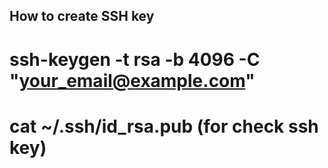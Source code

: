 ## How to create SSH key

# ssh-keygen -t rsa -b 4096 -C "your_email@example.com"
# cat ~/.ssh/id_rsa.pub (for check ssh key)